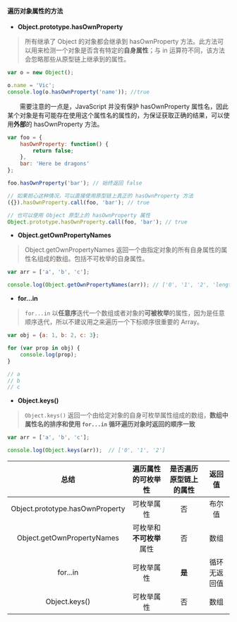 #### 遍历对象属性的方法

- **Object.prototype.hasOwnProperty**

> 所有继承了 Object 的对象都会继承到 hasOwnProperty 方法。此方法可以用来检测一个对象是否含有特定的**自身属性**；与 in 运算符不同，该方法会忽略那些从原型链上继承到的属性。

```JavaScript
var o = new Object();

o.name = 'Vic';
console.log(o.hasOwnProperty('name')); //true
```

&emsp;&emsp;需要注意的一点是，JavaScript 并没有保护 hasOwnProperty 属性名，因此某个对象是有可能存在使用这个属性名的属性的，为保证获取正确的结果，可以使用**外部**的 hasOwnProperty 方法。

```JavaScript
var foo = {
    hasOwnProperty: function() {
        return false;
    },
    bar: 'Here be dragons'
};

foo.hasOwnProperty('bar'); // 始终返回 false

// 如果担心这种情况，可以直接使用原型链上真正的 hasOwnProperty 方法
({}).hasOwnProperty.call(foo, 'bar'); // true

// 也可以使用 Object 原型上的 hasOwnProperty 属性
Object.prototype.hasOwnProperty.call(foo, 'bar'); // true
```

- **Object.getOwnPropertyNames**

> Object.getOwnPropertyNames 返回一个由指定对象的所有自身属性的属性名组成的数组。包括不可枚举的自身属性。

```JavaScript
var arr = ['a', 'b', 'c'];

console.log(Object.getOwnPropertyNames(arr)); // ['0', '1', '2', 'length']
```

- **for...in**

> `for...in` 以**任意序**迭代一个数组或者对象的**可被枚举**的属性，因为是任意顺序迭代，所以不建议用之来遍历一个下标顺序很重要的 Array。

```JavaScript
var obj = {a: 1, b: 2, c: 3};

for (var prop in obj) {
    console.log(prop);
}

// a
// b
// c
```

- **Object.keys()**

> `Object.keys()` 返回一个由给定对象的自身可枚举属性组成的数组，**数组中属性名的排序和使用 `for...in` 循环遍历对象时返回的顺序一致**

```JavaScript
var arr = ['a', 'b', 'c'];

console.log(Object.keys(arr));  // ['0', '1', '2']
```

| 总结 | 遍历属性的可枚举性 | 是否遍历原型链上的属性 | 返回值 |
| :--: | :---: | :---: | :---: |
| Object.prototype.hasOwnProperty | 可枚举属性 | 否 | 布尔值 |
| Object.getOwnPropertyNames | 可枚举和**不可枚举**属性 | 否 | 数组 |
| for...in | 可枚举属性 | **是** | 循环无返回值 |
| Object.keys() | 可枚举属性 | 否 | 数组 |
